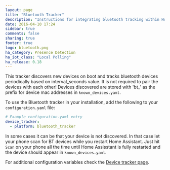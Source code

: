 ```yaml
---
layout: page
title: "Bluetooth Tracker"
description: "Instructions for integrating bluetooth tracking within Home Assistant."
date: 2016-04-10 17:24
sidebar: true
comments: false
sharing: true
footer: true
logo: bluetooth.png
ha_category: Presence Detection
ha_iot_class: "Local Polling"
ha_release: 0.18
---
```


This tracker discovers new devices on boot and tracks bluetooth devices periodically based on interval_seconds value. It is not required to pair the devices with each other! Devices discovered are stored with 'bt_' as the prefix for device mac addresses in `known_devices.yaml`.

To use the Bluetooth tracker in your installation, add the following to your `configuration.yaml` file:

```yaml
# Example configuration.yaml entry
device_tracker:
  - platform: bluetooth_tracker
```

In some cases it can be that your device is not discovered. In that case let your phone scan for BT devices while you restart Home Assistant. Just hit `Scan` on your phone all the time until Home Assisstant is fully restarted and the device should appear in `known_devices.yaml`.

For additional configuration variables check the [Device tracker page](/components/device_tracker/).
